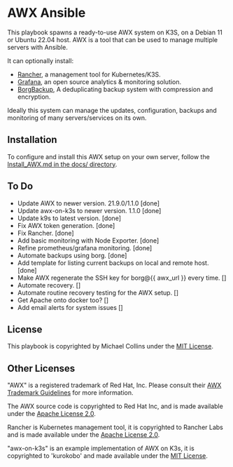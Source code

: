 # AWX Ansible

This playbook spawns a ready-to-use AWX system on K3S, on a Debian 11 or Ubuntu 22.04 host.
AWX is a tool that can be used to manage multiple servers with Ansible.

It can optionally install:
- [Rancher](https://www.rancher.com/), a management tool for Kubernetes/K3S.
- [Grafana](https://grafana.com/), an open source analytics & monitoring solution.
- [BorgBackup](https://www.borgbackup.org/), A deduplicating backup system with compression and encryption.


Ideally this system can manage the updates, configuration, backups and monitoring of many servers/services on its own. 


## Installation

To configure and install this AWX setup on your own server, follow the [Install_AWX.md in the docs/ directory](docs/Install_AWX.md).


## To Do

- Update AWX to newer version. 21.9.0/1.1.0 [done]
- Update awx-on-k3s to newer version. 1.1.0 [done]
- Update k9s to latest version. [done]
- Fix AWX token generation. [done]
- Fix Rancher. [done]
- Add basic monitoring with Node Exporter. [done]
- Refine prometheus/grafana monitoring. [done]
- Automate backups using borg. [done]
- Add template for listing current backups on local and remote host. [done]
- Make AWX regenerate the SSH key for borg@{{ awx_url }} every time. []
- Automate recovery. []
- Automate routine recovery testing for the AWX setup. []
- Get Apache onto docker too? []
- Add email alerts for system issues []



## License

This playbook is copyrighted by Michael Collins under the [MIT License](licenses/MIT_License_Michael_Collins.txt).


## Other Licenses

"AWX" is a registered trademark of Red Hat, Inc. Please consult their [AWX Trademark Guidelines](https://github.com/ansible/awx-logos/blob/master/TRADEMARKS.md) for more information.

The AWX source code is copyrighted to Red Hat Inc, and is made available under the [Apache License 2.0](https://github.com/ansible/awx/blob/devel/LICENSE.md).

Rancher is Kubernetes management tool, it is copyrighted to Rancher Labs and is made available under the [Apache License 2.0](https://github.com/rancher/rancher/blob/release/v2.7/LICENSE).

"awx-on-k3s" is an example implementation of AWX on K3s, it is copyrighted to 'kurokobo' and made available under the [MIT License](https://github.com/kurokobo/awx-on-k3s/blob/main/LICENSE).